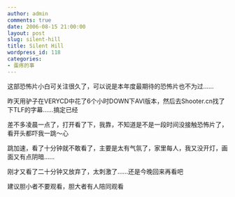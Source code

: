 ```yaml
---
author: admin
comments: true
date: 2006-08-15 21:00:00
layout: post
slug: silent-hill
title: Silent Hill
wordpress_id: 118
categories:
- 蛋疼的事
---
```


这部恐怖片小白可关注很久了，可以说是本年度最期待的恐怖片也不为过……

昨天用驴子在VERYCD中花了6个小时DOWN下AVI版本，然后去Shooter.cn找了下TLF的字幕……搞定已经

差不多凌晨一点了，打开看了下，我靠，不知道是不是一段时间没接触恐怖片了，看开头都吓我一跳～心

跳加速，看了十分钟就不敢看了，主要是太有气氛了，家里每人，我又没开灯，画面又有点阴暗……

刚才又看了二十分钟又放弃了，太刺激了……还是今晚回来再看吧

建议胆小者不要观看，胆大者有人陪同观看
